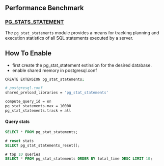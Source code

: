 
## Performance Benchmark 
### [PG_STATS_STATEMENT](https://www.postgresql.org/docs/current/pgstatstatements.html) 
The `pg_stat_statements` module provides a means for tracking planning and execution statistics of all SQL statements executed by a server. 
## How To Enable  
- first create the pg_stat_statement extinsion for the desired database. 
- enable shared memory in postgresql.conf 
```bash   
CREATE EXTENSION pg_stat_statements; 

# postgresql.conf
shared_preload_libraries = 'pg_stat_statements'

compute_query_id = on
pg_stat_statements.max = 10000
pg_stat_statements.track = all
```
#### Query stats 
```sql 
SELECT * FROM pg_stat_statements;

# reset stats
SELECT pg_stat_statements_reset();

# top 10 queries 
SELECT * FROM pg_stat_statements ORDER BY total_time DESC LIMIT 10;
```




